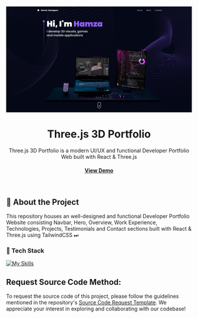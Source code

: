 <a name="readme-top"></a>
<div align="center">

  ![Project Banner](images/image.png)

  <h1>Three.js 3D Portfolio</h1>
  
  <p>
    Three.js 3D Portfolio is a modern UI/UX and functional Developer Portfolio Web built with React & Three.js
  </p>


   
 <h4>
    <a href="https://https://hmmza-portfolio.vercel.app/">View Demo</a>
  </h4>
</div>

<br />

## :star2: About the Project

This repository houses an well-designed and functional Developer Portfolio Website consisting Navbar, Hero, Overview, Work Experience, Technologies, Projects, Testimonials and Contact sections built with React & Three.js using TailwindCSS ⏭

<!-- TechStack -->
### :space_invader: Tech Stack

[![My Skills](https://skillicons.dev/icons?i=js,react,tailwind,threejs,blender)](https://skillicons.dev)


## Request Source Code Method:

To request the source code of this project, please follow the guidelines mentioned in the repository's [Source Code Request Template](https://github.com/Hmmza-tariq/Portfolio-request-/issues/new/choose). We appreciate your interest in exploring and collaborating with our codebase!

